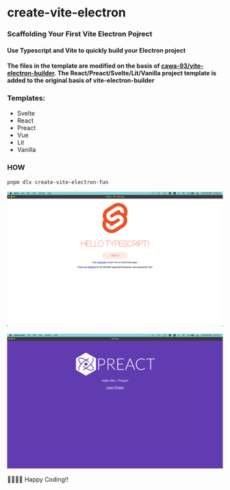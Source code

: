 # create-vite-electron

### Scaffolding Your First Vite Electron Pojrect
#### Use Typescript and Vite to quickly build your Electron project
#### The files in the template are modified on the basis of **[cawa-93/vite-electron-builder](https://github.com/cawa-93/vite-electron-builder)**. The **React/Preact/Svelte/Lit/Vanilla** project template is added to the original basis of vite-electron-builder


### Templates:

- Svelte
- React
- Preact
- Vue
- Lit
- Vanilla

### HOW

```bash
pnpm dlx create-vite-electron-fun

```


![picture 1](images/de3e04938a7b08ba6635da207841ab5e9a17e814543412c16851a6dffd04ccc7.png)

![picture 2](images/4a162267ae70ee6b03d0f0c99f991e5156d64f51224ab60199b2b2a9b0566338.png)

🥳🥳🥳🥳 Happy Coding!!
